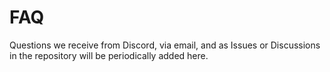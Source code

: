 # FAQ

Questions we receive from Discord, via email, and as Issues or Discussions in the
repository will be periodically added here.